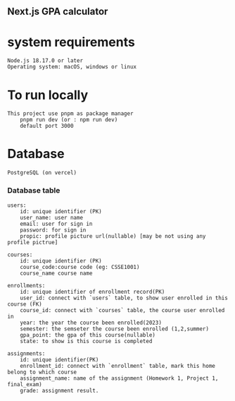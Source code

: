 ## Next.js GPA calculator

# system requirements
    Node.js 18.17.0 or later
    Operating system: macOS, windows or linux

# To run locally
    This project use pnpm as package manager
        pnpm run dev (or : npm run dev)
        default port 3000

# Database
    PostgreSQL (on vercel)

### Database table
    users:
        id: unique identifier (PK)
        user_name: user name
        email: user for sign in 
        password: for sign in
        propic: profile picture url(nullable) [may be not using any profile pictrue]
    
    courses:
        id: unique identifier (PK)
        course_code:course code (eg: CSSE1001)
        course_name course name

    enrollments:
        id: unique identifier of enrollment record(PK)
        user_id: connect with `users` table, to show user enrolled in this course (FK)
        course_id: connect with `courses` table, the course user enrolled in
        year: the year the course been enrolled(2023)
        semester: the semseter the course been enrolled (1,2,summer)
        gpa_point: the gpa of this course(nullable)
        state: to show is this course is completed

    assignments:
        id: unique identifier(PK)
        enrollment_id: connect with `enrollment` table, mark this home belong to which course
        assignment_name: name of the assignment (Homework 1, Project 1, final_exam)
        grade: assignment result.
